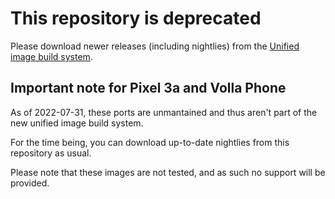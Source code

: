 This repository is deprecated
=============================

Please download newer releases (including nightlies) from the [Unified image build system](https://github.com/droidian-images/droidian/releases).

Important note for Pixel 3a and Volla Phone
-------------------------------------------

As of 2022-07-31, these ports are unmantained and thus aren't part of the new unified
image build system.

For the time being, you can download up-to-date nightlies from this repository as usual.

Please note that these images are not tested, and as such no support will be provided.
